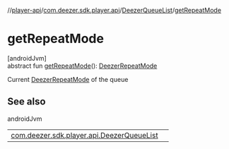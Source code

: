 //[player-api](../../../index.md)/[com.deezer.sdk.player.api](../index.md)/[DeezerQueueList](index.md)/[getRepeatMode](get-repeat-mode.md)

# getRepeatMode

[androidJvm]\
abstract fun [getRepeatMode](get-repeat-mode.md)(): [DeezerRepeatMode](../../com.deezer.sdk.player.model/-deezer-repeat-mode/index.md)

Current [DeezerRepeatMode](../../com.deezer.sdk.player.model/-deezer-repeat-mode/index.md) of the queue

## See also

androidJvm

| | |
|---|---|
| [com.deezer.sdk.player.api.DeezerQueueList](set-repeat-mode.md) |  |
